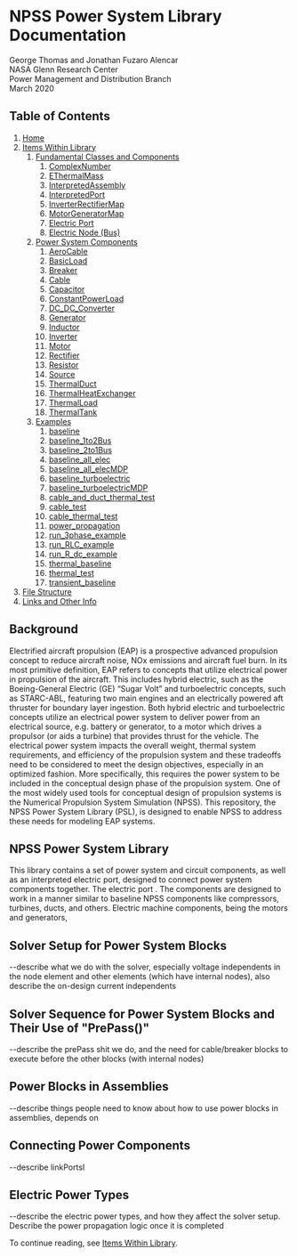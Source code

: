 # NPSS Power System Library Documentation
George Thomas and Jonathan Fuzaro Alencar  
NASA Glenn Research Center  
Power Management and Distribution Branch  
March 2020

## Table of Contents
1. [Home](Home)
1. [Items Within Library](Items-Within-Library)
    1. [Fundamental Classes and Components](Fundamental-Classes-and-Components)
        1. [ComplexNumber       ](ComplexNumber       )
        1. [EThermalMass        ](EThermalMass        )
        1. [InterpretedAssembly ](InterpretedAssembly )
        1. [InterpretedPort     ](InterpretedPort     )
        1. [InverterRectifierMap](InverterRectifierMap)
        1. [MotorGeneratorMap   ](MotorGeneratorMap   )
        1. [Electric Port       ](Electric-Port       )
        1. [Electric Node (Bus) ](Electric-Node       )
    1. [Power System Components](Power-System-Components)
        1. [AeroCable           ](AeroCable           )
        1. [BasicLoad           ](BasicLoad           )
        1. [Breaker             ](Breaker             )
        1. [Cable               ](Cable               )
        1. [Capacitor           ](Capacitor           )
        1. [ConstantPowerLoad   ](ConstantPowerLoad   )
        1. [DC_DC_Converter     ](DC_DC_Converter     )
        1. [Generator           ](Generator           )
        1. [Inductor            ](Inductor            )
        1. [Inverter            ](Inverter            )
        1. [Motor               ](Motor               )
        1. [Rectifier           ](Rectifier           )
        1. [Resistor            ](Resistor            )
        1. [Source              ](Source              )
        1. [ThermalDuct         ](ThermalDuct         )
        1. [ThermalHeatExchanger](ThermalHeatExchanger)
        1. [ThermalLoad         ](ThermalLoad         )
        1. [ThermalTank         ](ThermalTank         )
    1. [Examples](Examples)
        1. [baseline                    ](baseline                   )
        1. [baseline_1to2Bus            ](baseline_1to2Bus           )
        1. [baseline_2to1Bus            ](baseline_2to1Bus           )
        1. [baseline_all_elec           ](baseline_all_elec          )
        1. [baseline_all_elecMDP        ](baseline_all_elecMDP       )
        1. [baseline_turboelectric      ](baseline_turboelectric     )
        1. [baseline_turboelectricMDP   ](baseline_turboelectricMDP  )
        1. [cable_and_duct_thermal_test ](cable_and_duct_thermal_test)
        1. [cable_test                  ](cable_test                 )
        1. [cable_thermal_test          ](cable_thermal_test         )
        1. [power_propagation           ](power_propagation          )
        1. [run_3phase_example          ](run_3phase_example         )
        1. [run_RLC_example             ](run_RLC_example            )
        1. [run_R_dc_example            ](run_R_dc_example           )
        1. [thermal_baseline            ](thermal_baseline           )
        1. [thermal_test                ](thermal_test               )
        1. [transient_baseline          ](transient_baseline         )
1. [File Structure](File-Structure)
1. [Links and Other Info](Links-and-Other-Info)

## Background
Electrified aircraft propulsion (EAP) is a prospective advanced propulsion concept to reduce aircraft noise, NOx emissions and aircraft fuel burn. In its most primitive definition, EAP refers to concepts that utilize electrical power in propulsion of the aircraft. This includes hybrid electric, such as the Boeing-General Electric (GE) “Sugar Volt” and turboelectric concepts, such as STARC-ABL, featuring two main engines and an electrically powered aft thruster for boundary layer ingestion. Both hybrid electric and turboelectric concepts utilize an electrical power system to deliver power from an electrical source, e.g. battery or generator, to a motor which drives a propulsor (or aids a turbine) that provides thrust for the vehicle. The electrical power system impacts the overall weight, thermal system requirements, and efficiency of the propulsion system and these tradeoffs need to be considered to meet the design objectives, especially in an optimized fashion. More specifically, this requires the power system to be included in the conceptual design phase of the propulsion system. One of the most widely used tools for conceptual design of propulsion systems is the Numerical Propulsion System Simulation (NPSS). This repository, the NPSS Power System Library (PSL), is designed to enable NPSS to address these needs for modeling EAP systems.

## NPSS Power System Library
This library contains a set of power system and circuit components, as well as an interpreted electric port, designed to connect power system components together. The electric port . The components are designed to work in a manner similar to baseline NPSS components like compressors, turbines, ducts, and others. Electric machine components, being the motors and generators, 

## Solver Setup for Power System Blocks
--describe what we do with the solver, especially voltage independents in the node element and other elements (which have internal nodes), also describe the on-design current independents

## Solver Sequence for Power System Blocks and Their Use of "PrePass()"
--describe the prePass shit we do, and the need for cable/breaker blocks to execute before the other blocks (with internal nodes)

## Power Blocks in Assemblies
--describe things people need to know about how to use power blocks in assemblies, depends on

## Connecting Power Components
--describe linkPortsI

## Electric Power Types
--describe the electric power types, and how they affect the solver setup. Describe the power propagation logic once it is completed

To continue reading, see [Items Within Library](Items-Within-Library).